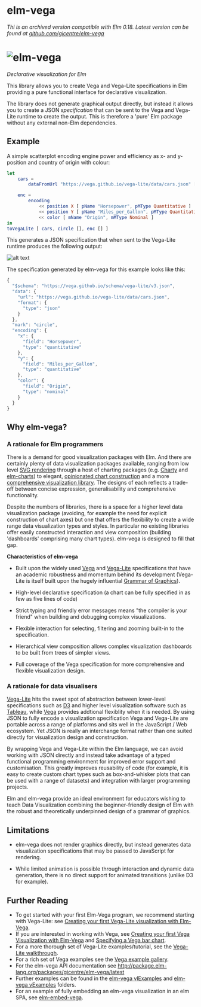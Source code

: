 # elm-vega

_Thi is an archived version compatible with Elm 0.18. Latest version can be found at [github.com/gicentre/elm-vega](https://github.com/gicentre/elm-vega)_

<h1><img srcset="https://raw.githubusercontent.com/gicentre/elm-vega/master/images/banner.jpg, https://raw.githubusercontent.com/gicentre/elm-vega/master/images/bannerFull.jpg 2x" src="https://raw.githubusercontent.com/gicentre/elm-vega/master/images/banner.jpg" alt="elm-vega" style="max-width: 100%;" /></h1>

_Declarative visualization for Elm_

This library allows you to create Vega and Vega-Lite specifications in Elm providing a pure functional interface for declarative visualization.

The library does not generate graphical output directly, but instead it allows you to create a JSON _specification_ that can be sent to the Vega and Vega-Lite runtime to create the output.
This is therefore a 'pure' Elm package without any external non-Elm dependencies.

## Example

A simple scatterplot encoding engine power and efficiency as x- and y-position and country of origin with colour:

```elm
let
    cars =
        dataFromUrl "https://vega.github.io/vega-lite/data/cars.json" []

    enc =
        encoding
            << position X [ pName "Horsepower", pMType Quantitative ]
            << position Y [ pName "Miles_per_Gallon", pMType Quantitative ]
            << color [ mName "Origin", mMType Nominal ]
in
toVegaLite [ cars, circle [], enc [] ]
```

This generates a JSON specification that when sent to the Vega-Lite runtime produces the following output:

![alt text](https://raw.githubusercontent.com/gicentre/elm-vega/master/images/simpleScatterplot.png "Simple scatterplot")

The specification generated by elm-vega for this example looks like this:

```javascript
{
  "$schema": "https://vega.github.io/schema/vega-lite/v3.json",
  "data": {
    "url": "https://vega.github.io/vega-lite/data/cars.json",
    "format": {
      "type": "json"
    }
  },
  "mark": "circle",
  "encoding": {
    "x": {
      "field": "Horsepower",
      "type": "quantitative"
    },
    "y": {
      "field": "Miles_per_Gallon",
      "type": "quantitative"
    },
    "color": {
      "field": "Origin",
      "type": "nominal"
    }
  }
}
```

## Why elm-vega?

### A rationale for Elm programmers

There is a demand for good visualization packages with Elm.
And there are certainly plenty of data visualization packages available, ranging from low level [SVG rendering](http://package.elm-lang.org/packages/elm-lang/svg/latest) through a host of charting packages (e.g. [Charty](http://package.elm-lang.org/packages/juanedi/charty/latest) and [elm-charts](http://package.elm-lang.org/packages/simonh1000/elm-charts/latest)) to elegant, [opinionated chart construction](http://package.elm-lang.org/packages/terezka/elm-plot/latest) and a more [comprehensive visualization library](http://package.elm-lang.org/packages/gampleman/elm-visualization/latest).
The designs of each reflects a trade-off between concise expression, generalisability and comprehensive functionality.

Despite the numbers of libraries, there is a space for a higher level data visualization package (avoiding, for example the need for explicit construction of chart axes) but one that offers the flexibility to create a wide range data visualization types and styles.
In particular no existing libraries offer easily constructed interaction and view composition (building 'dashboards' comprising many chart types).
elm-vega is designed to fill that gap.

**Characteristics of elm-vega**

-   Built upon the widely used [Vega](https://vega.github.io/vega/) and [Vega-Lite](https://vega.github.io/vega-lite/) specifications that have an academic robustness and momentum behind its development (Vega-Lite is itself built upon the hugely influential [Grammar of Graphics](http://www.springer.com/gb/book/9780387245447)).

-   High-level declarative specification (a chart can be fully specified in as few as five lines of code)

-   Strict typing and friendly error messages means "the compiler is your friend" when building and debugging complex visualizations.

-   Flexible interaction for selecting, filtering and zooming built-in to the specification.

-   Hierarchical view composition allows complex visualization dashboards to be built from trees of simpler views.

-   Full coverage of the Vega specification for more comprehensive and flexible visualization design.

### A rationale for data visualisers

[Vega-Lite](https://vega.github.io/vega-lite/) hits the sweet spot of abstraction between lower-level specifications such as [D3](https://d3js.org) and higher level visualization software such as [Tableau](https://www.tableau.com), while [Vega](https://vega.github.io/vega/) provides addtional flexiblity when it is needed.
By using JSON to fully encode a visualization specification Vega and Vega-Lite are portable across a range of platforms and sits well in the JavaScript / Web ecosystem.
Yet JSON is really an interchange format rather than one suited directly for visualization design and construction.

By wrapping Vega and Vega-Lite within the Elm language, we can avoid working with JSON directly and instead take advantage of a typed functional programming environment for improved error support and customisation.
This greatly improves reusability of code (for example, it is easy to create custom chart types such as box-and-whisker plots that can be used with a range of datasets) and integration with larger programming projects.

Elm and elm-vega provide an ideal environment for educators wishing to teach Data Visualization combining the beginner-friendly design of Elm with the robust and theoretically underpinned design of a grammar of graphics.

## Limitations

-   elm-vega does not render graphics directly, but instead generates data visualization specifications that may be passed to JavaScript for rendering.

-   While limited animation is possible through interaction and dynamic data generation, there is no direct support for animated transitions (unlike D3 for example).

## Further Reading

-   To get started with your first Elm-Vega program, we recommend starting with Vega-Lite: see [Creating your first Vega-Lite visualization with Elm-Vega](https://github.com/gicentre/elm-vega/tree/master/docs/helloWorld/README.md).
-   If you are interested in working with Vega, see [Creating your first Vega Visualization with Elm-Vega](https://github.com/gicentre/elm-vega/tree/master/docs/vega/helloWorld) and [Specifying a Vega bar chart](https://github.com/gicentre/elm-vega/tree/master/docs/vega/barChart).
-   For a more thorough set of Vega-Lite examples/tutorial, see the [Vega-Lite walkthrough](https://github.com/gicentre/elm-vega/tree/master/docs/walkthrough/README.md).
-   For a rich set of Vega examples see the [Vega example gallery](https://github.com/gicentre/elm-vega/tree/master/vTest-gallery).
-   For the elm-vega API documentation see <http://package.elm-lang.org/packages/gicentre/elm-vega/latest>
-   Further examples can be found in the [elm-vega vlExamples](https://github.com/gicentre/elm-vega/tree/master/vlExamples) and [elm-vega vExamples](https://github.com/gicentre/elm-vega/tree/master/vExamples) folders.
-   For an example of fully embedding an elm-vega visualization in an elm SPA, see [elm-embed-vega](https://github.com/yardsale8/elm-embed-vega).
